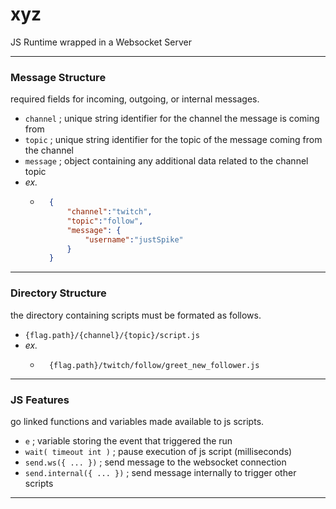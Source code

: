 # xyz
JS Runtime wrapped in a Websocket Server

---

### Message Structure
required fields for incoming, outgoing, or internal messages.
- `channel` ; unique string identifier for the channel the message is coming from
- `topic` ; unique string identifier for the topic of the message coming from the channel
- `message` ; object containing any additional data related to the channel topic
- *ex.*
    - ```json
        {
            "channel":"twitch",
            "topic":"follow",
            "message": {
                "username":"justSpike"
            }
        }
        ```

---

### Directory Structure
the directory containing scripts must be formated as follows.
- `{flag.path}/{channel}/{topic}/script.js`
- *ex.*
    - ```
        {flag.path}/twitch/follow/greet_new_follower.js
        ```

---

### JS Features
go linked functions and variables made available to js scripts.
- `e` ; variable storing the event that triggered the run
- `wait( timeout int )` ; pause execution of js script (milliseconds)
- `send.ws({ ... })` ; send message to the websocket connection
- `send.internal({ ... })` ;  send message internally to trigger other scripts

---

